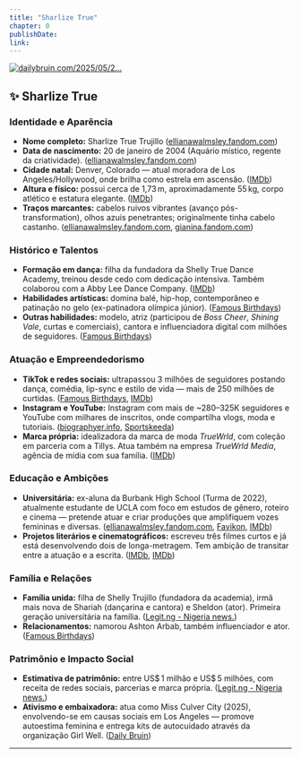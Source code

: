 ```yaml
---
title: "Sharlize True"
chapter: 0
publishDate: 
link: 
---
```


[![dailybruin.com/2025/05/2...](https://images.openai.com/thumbnails/url/8__5THicu1mSUVJSUGylr5-al1xUWVCSmqJbkpRnoJdeXJJYkpmsl5yfq5-Zm5ieWmxfaAuUsXL0S7F0Tw4Mi9TVzfXOdndMLclMcjbyM0xzDjcrNS_ULbOMCPbLrnR2CSl29Qv18_HPdw_Oq4xP9Cg3Tc-MDHc3KlcrBgD-uSlt)](https://dailybruin.com/2025/05/21/sharlize-true-trujillo-builds-positive-platform-with-miss-culver-city-title)

## **✨ Sharlize True**

### **Identidade e Aparência**

* **Nome completo:** Sharlize True Trujillo ([ellianawalmsley.fandom.com][1])
* **Data de nascimento:** 20 de janeiro de 2004 (Aquário místico, regente da criatividade). ([ellianawalmsley.fandom.com][1])
* **Cidade natal:** Denver, Colorado — atual moradora de Los Angeles/Hollywood, onde brilha como estrela em ascensão. ([IMDb][2])
* **Altura e físico:** possui cerca de 1,73 m, aproximadamente 55 kg, corpo atlético e estatura elegante. ([IMDb][3])
* **Traços marcantes:** cabelos ruivos vibrantes (avanço pós-transformation), olhos azuis penetrantes; originalmente tinha cabelo castanho. ([ellianawalmsley.fandom.com][1], [gianina.fandom.com][4])

### **Histórico e Talentos**

* **Formação em dança:** filha da fundadora da Shelly True Dance Academy, treinou desde cedo com dedicação intensiva. Também colaborou com a Abby Lee Dance Company. ([IMDb][2])
* **Habilidades artísticas:** domina balé, hip-hop, contemporâneo e patinação no gelo (ex-patinadora olímpica júnior). ([Famous Birthdays][5])
* **Outras habilidades:** modelo, atriz (participou de *Boss Cheer*, *Shining Vale*, curtas e comerciais), cantora e influenciadora digital com milhões de seguidores. ([Famous Birthdays][6])

### **Atuação e Empreendedorismo**

* **TikTok e redes sociais:** ultrapassou 3 milhões de seguidores postando dança, comédia, lip-sync e estilo de vida — mais de 250 milhões de curtidas. ([Famous Birthdays][6], [IMDb][2])
* **Instagram e YouTube:** Instagram com mais de \~280–325K seguidores e YouTube com milhares de inscritos, onde compartilha vlogs, moda e tutoriais. ([biographyer.info][7], [Sportskeeda][8])
* **Marca própria:** idealizadora da marca de moda *TrueWrld*, com coleção em parceria com a Tillys. Atua também na empresa *TrueWrld Media*, agência de mídia com sua família. ([IMDb][2])

### **Educação e Ambições**

* **Universitária:** ex-aluna da Burbank High School (Turma de 2022), atualmente estudante de UCLA com foco em estudos de gênero, roteiro e cinema — pretende atuar e criar produções que amplifiquem vozes femininas e diversas. ([ellianawalmsley.fandom.com][1], [Favikon][9], [IMDb][2])
* **Projetos literários e cinematográficos:** escreveu três filmes curtos e já está desenvolvendo dois de longa-metragem. Tem ambição de transitar entre a atuação e a escrita. ([IMDb][2], [IMDb][10])

### **Família e Relações**

* **Família unida:** filha de Shelly Trujillo (fundadora da academia), irmã mais nova de Shariah (dançarina e cantora) e Sheldon (ator). Primeira geração universitária na família. ([Legit.ng - Nigeria news.][11])
* **Relacionamentos:** namorou Ashton Arbab, também influenciador e ator. ([Famous Birthdays][6])

### **Patrimônio e Impacto Social**

* **Estimativa de patrimônio:** entre US\$ 1 milhão e US\$ 5 milhões, com receita de redes sociais, parcerias e marca própria. ([Legit.ng - Nigeria news.][11])
* **Ativismo e embaixadora:** atua como Miss Culver City (2025), envolvendo-se em causas sociais em Los Angeles — promove autoestima feminina e entrega kits de autocuidado através da organização Girl Well. ([Daily Bruin][12])

---

[1]: https://ellianawalmsley.fandom.com/wiki/Sharlize_True?utm_source=chatgpt.com "Sharlize True | Elliana Walmsley Wiki | Fandom"
[2]: https://www.imdb.com/name/nm10244195/?utm_source=chatgpt.com "Sharlize True - IMDb"
[3]: https://www.imdb.com/pt/name/nm10244195/bio/?utm_source=chatgpt.com "Sharlize True - Biografia - IMDb"
[4]: https://gianina.fandom.com/wiki/Sharlize_True?utm_source=chatgpt.com "Sharlize True | Gianina Wiki | Fandom"
[5]: https://pt.famousbirthdays.com/people/sharlize-trujillo.html?utm_source=chatgpt.com "Sharlize True - Idade, Vida Pessoal, Biografia | Famous Birthdays"
[6]: https://www.famousbirthdays.com/people/sharlize-trujillo.html?utm_source=chatgpt.com "Sharlize True - Age, Family, Bio | Famous Birthdays"
[7]: https://biographyer.info/sharlize-true/?utm_source=chatgpt.com "Sharlize True Bio, Wiki, Age, Boyfriend, Fitness And More - Biographyer"
[8]: https://wiki.sportskeeda.com/tiktok/who-is-sharlize-true?utm_source=chatgpt.com "Sharlize True's Profile, Net Worth, Age, Height, Relationships, FAQs"
[9]: https://www.favikon.com/blog/who-is-sharlize-true?utm_source=chatgpt.com "Who is Sharlize True? - Favikon"
[10]: https://www.imdb.com/name/nm10244195/bio/?utm_source=chatgpt.com "Sharlize True - Biography - IMDb"
[11]: https://www.legit.ng/ask-legit/biographies/1452377-sharlize-trues-biography-age-height-siblings-net-worth/?utm_source=chatgpt.com "Sharlize True’s biography: age, height, siblings, net worth - Legit.ng"
[12]: https://dailybruin.com/2025/05/21/sharlize-true-trujillo-builds-positive-platform-with-miss-culver-city-title?utm_source=chatgpt.com "dailybruin.com/2025/05/2..."
